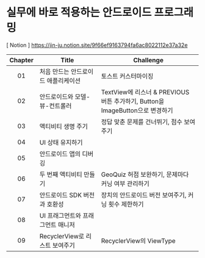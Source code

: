 # 실무에 바로 적용하는 안드로이드 프로그래밍
[ Notion ] https://jin-ju.notion.site/9f66ef9163794fa6ac8022112e37a32e

| Chapter | Title | Challenge |
|:--------:|--------|--------|
| 01 | 처음 만드는 안드로이드 애플리케이션 | 토스트 커스터마이징 |
| 02 | 안드로이드와 모델-뷰-컨트롤러 | TextView에 리스너 & PREVIOUS 버튼 추가하기, Button을 ImageButton으로 변경하기 |
| 03 | 액티비티 생명 주기 | 정답 맞춘 문제를 건너뛰기, 점수 보여주기 |
| 04 | UI 상태 유지하기 | |
| 05 | 안드로이드 앱의 디버깅 | |
| 06 | 두 번째 액티비티 만들기 | GeoQuiz 허점 보완하기, 문제마다 커닝 여부 관리하기 |
| 07 | 안드로이드 SDK 버전과 호환성 | 장치의 안드로이드 버전 보여주기, 커닝 횟수 제한하기 |
| 08 | UI 프래그먼트와 프래그먼트 매니저 |  |
| 09 | RecyclerView로 리스트 보여주기 | RecyclerView의 ViewType |
